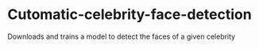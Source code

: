 # Cutomatic-celebrity-face-detection
Downloads and trains a model to detect the faces of a given celebrity
